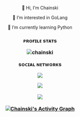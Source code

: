<p align="center">
👋 Hi, I’m Chainski
<p align="center">
👀 I’m interested in GoLang
<p align="center">
🌱 I’m currently learning Python
<h3>
<p align="center">
ᴘʀᴏғɪʟᴇ sᴛᴀᴛs
<p align="center"> <img src="https://komarev.com/ghpvc/?username=chainski&label=Profile%20views&color=0e75b6&style=flat" alt="chainski" /> </p>
<p align="center">
sᴏᴄɪᴀʟ ɴᴇᴛᴡᴏʀᴋs
<p align="center"> 
<a href="https://odysee.com/@chinotechtips"><img src="https://img.shields.io/badge/odysee-videos-red"></a>

<p align="center">
<img align="center" src="https://github-readme-stats.vercel.app/api/top-langs/?username=chainski&theme=radical" />
<br></br>
<img align="center" src="https://github-readme-stats.vercel.app/api?username=chainski&show_icons=true&theme=radical" />
<br/>
<br/>
<a href="https://github.com/chainski/github-readme-activity-graph"><img alt="Chainski's Activity Graph" src="https://activity-graph.herokuapp.com/graph?username=chainski&bg_color=0D1117&color=5BCDEC&line=5BCDEC&point=FFFFFF&hide_border=true" /></a>
</p>
